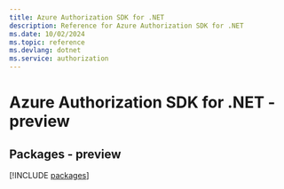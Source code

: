 ```yaml
---
title: Azure Authorization SDK for .NET
description: Reference for Azure Authorization SDK for .NET
ms.date: 10/02/2024
ms.topic: reference
ms.devlang: dotnet
ms.service: authorization
---
```

# Azure Authorization SDK for .NET - preview
## Packages - preview
[!INCLUDE [packages](authorization-index.md)]